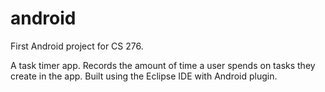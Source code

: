 android
=======

First Android project for CS 276.

A task timer app.  Records the amount of time a user spends on tasks they create in the app.
Built using the Eclipse IDE with Android plugin.